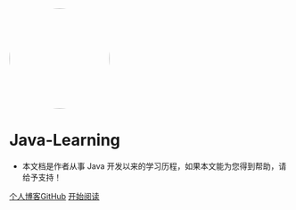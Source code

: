 <img width="180px" style="border-radius: 50%" bor src="https://z3.ax1x.com/2021/04/02/cmJYlD.jpg">

# Java-Learning

- 本文档是作者从事 Java 开发以来的学习历程，如果本文能为您得到帮助，请给予支持！

[个人博客](http://jamesforlife.top)[GitHub](<https://github.com/thebigpeng/JavaBookofPch>)
[开始阅读](README.md)

